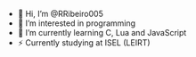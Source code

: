 - 👋 Hi, I’m @RRibeiro005
- 👀 I’m interested in programming
- 🌱 I’m currently learning C, Lua and JavaScript
- ⚡ Currently studying at ISEL (LEIRT)
